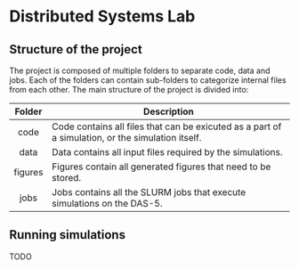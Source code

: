 # Distributed Systems Lab

## Structure of the project
The project is composed of multiple folders to separate code, data and jobs. 
Each of the folders can contain sub-folders to categorize internal files from 
each other. The main structure of the project is divided into:

| Folder | Description |
|:------:| ----------- |
| code | Code contains all files that can be exicuted as a part of a simulation, or the simulation itself. |
| data | Data contains all input files required by the simulations. |
| figures | Figures contain all generated figures that need to be stored.
| jobs | Jobs contains all the SLURM jobs that execute simulations on the DAS-5. |

## Running simulations
TODO
